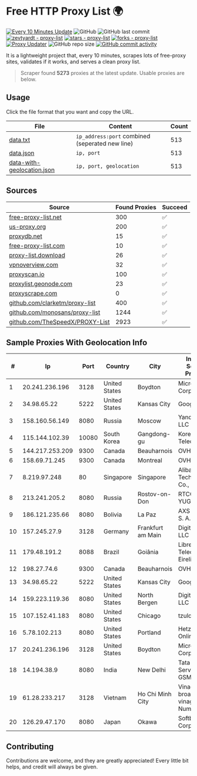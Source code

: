 
# Free HTTP Proxy List 🌍

[![Every 10 Minutes Update](https://github.com/mertguvencli/http-proxy-list/actions/workflows/main.yml/badge.svg?branch=main)](https://github.com/mertguvencli/http-proxy-list/actions/workflows/main.yml)
![GitHub](https://img.shields.io/github/license/mertguvencli/http-proxy-list)
![GitHub last commit](https://img.shields.io/github/last-commit/mertguvencli/http-proxy-list)
[![zevtyardt - proxy-list](https://img.shields.io/static/v1?label=zevtyardt&message=proxy-list&color=blue&logo=github)](https://github.com/zevtyardt/proxy-list "Go to GitHub repo")
[![stars - proxy-list](https://img.shields.io/github/stars/zevtyardt/proxy-list?style=social)](https://github.com/zevtyardt/proxy-list)
[![forks - proxy-list](https://img.shields.io/github/forks/zevtyardt/proxy-list?style=social)](https://github.com/zevtyardt/proxy-list)
[![Proxy Updater](https://github.com/zevtyardt/proxy-list/workflows/Proxy%20Updater/badge.svg)](https://github.com/zevtyardt/proxy-list/actions?query=workflow:"Proxy+Updater")
![GitHub repo size](https://img.shields.io/github/repo-size/zevtyardt/proxy-list)
[![GitHub commit activity](https://img.shields.io/github/commit-activity/m/zevtyardt/proxy-list?logo=commits)](https://github.com/zevtyardt/proxy-list/commits/main)

It is a lightweight project that, every 10 minutes, scrapes lots of free-proxy sites, validates if it works, and serves a clean proxy list.

> Scraper found **5273** proxies at the latest update. Usable proxies are below.

## Usage

Click the file format that you want and copy the URL.

|File|Content|Count|
|----|-------|-----|
|[data.txt](https://raw.githubusercontent.com/mertguvencli/http-proxy-list/main/proxy-list/data.txt)|`ip_address:port` combined (seperated new line)|513|
|[data.json](https://raw.githubusercontent.com/mertguvencli/http-proxy-list/main/proxy-list/data.json)|`ip, port`|513|
|[data-with-geolocation.json](https://raw.githubusercontent.com/mertguvencli/http-proxy-list/main/proxy-list/data-with-geolocation.json)|`ip, port, geolocation`|513|

## Sources

|Source|Found Proxies|Succeed|
|------|-------------|-------|
|[free-proxy-list.net](https://free-proxy-list.net)|300|✅|
|[us-proxy.org](https://www.us-proxy.org)|200|✅|
|[proxydb.net](http://proxydb.net)|15|✅|
|[free-proxy-list.com](https://free-proxy-list.com/?page=&port=&type%5B%5D=http&type%5B%5D=https&up_time=0&search=Search)|10|✅|
|[proxy-list.download](https://www.proxy-list.download/HTTP)|26|✅|
|[vpnoverview.com](https://vpnoverview.com/privacy/anonymous-browsing/free-proxy-servers)|32|✅|
|[proxyscan.io](https://www.proxyscan.io)|100|✅|
|[proxylist.geonode.com](https://proxylist.geonode.com/api/proxy-list?limit=300&page=1&sort_by=lastChecked&sort_type=desc&protocols=http,https)|23|✅|
|[proxyscrape.com](https://api.proxyscrape.com/v2/?request=displayproxies&protocol=http&timeout=10000&country=all&ssl=all&anonymity=all)|0|✅|
|[github.com/clarketm/proxy-list](https://raw.githubusercontent.com/clarketm/proxy-list/master/proxy-list-raw.txt)|400|✅|
|[github.com/monosans/proxy-list](https://raw.githubusercontent.com/monosans/proxy-list/main/proxies/http.txt)|1244|✅|
|[github.com/TheSpeedX/PROXY-List](https://raw.githubusercontent.com/TheSpeedX/PROXY-List/master/http.txt)|2923|✅|


## Sample Proxies With Geolocation Info

|#|Ip|Port|Country|City|Internet Service Provider|
|-|--|----|-------|----|-------------------------|
|1|20.241.236.196|3128|United States|Boydton|Microsoft Corporation|
|2|34.98.65.22|5222|United States|Kansas City|Google LLC|
|3|158.160.56.149|8080|Russia|Moscow|Yandex.Cloud LLC|
|4|115.144.102.39|10080|South Korea|Gangdong-gu|Korea Telecom|
|5|144.217.253.209|9300|Canada|Beauharnois|OVH SAS|
|6|158.69.71.245|9300|Canada|Montreal|OVH SAS|
|7|8.219.97.248|80|Singapore|Singapore|Alibaba (US) Technology Co., Ltd.|
|8|213.241.205.2|8080|Russia|Rostov-on-Don|RTCOMM-YUG|
|9|186.121.235.66|8080|Bolivia|La Paz|AXS Bolivia S. A.|
|10|157.245.27.9|3128|Germany|Frankfurt am Main|DigitalOcean, LLC|
|11|179.48.191.2|8088|Brazil|Goiânia|Libre Telecom Eireli|
|12|198.27.74.6|9300|Canada|Beauharnois|OVH SAS|
|13|34.98.65.22|5222|United States|Kansas City|Google LLC|
|14|159.223.119.36|8080|United States|North Bergen|DigitalOcean, LLC|
|15|107.152.41.183|8080|United States|Chicago|tzulo, inc.|
|16|5.78.102.213|8080|United States|Portland|Hetzner Online GmbH|
|17|20.241.236.196|3128|United States|Boydton|Microsoft Corporation|
|18|14.194.38.9|8080|India|New Delhi|Tata Tele Services GSM|
|19|61.28.233.217|3128|Vietnam|Ho Chi Minh City|Vinadata broadcast via vinagame AS Number|
|20|126.29.47.170|8080|Japan|Okawa|Softbank BB Corp.|



## Contributing

Contributions are welcome, and they are greatly appreciated! Every
little bit helps, and credit will always be given.

